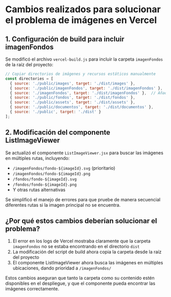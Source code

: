 # Cambios realizados para solucionar el problema de imágenes en Vercel

## 1. Configuración de build para incluir imagenFondos

Se modificó el archivo `vercel-build.js` para incluir la carpeta `imagenFondos` de la raíz del proyecto:

```javascript
// Copiar directorios de imágenes y recursos estáticos manualmente
const directories = [
  { source: './public/images', target: './dist/images' },
  { source: './public/imagenFondos', target: './dist/imagenFondos' },
  { source: './imagenFondos', target: './dist/imagenFondos' },  // Añadido para buscar también en la raíz
  { source: './public/fondos', target: './dist/fondos' },
  { source: './public/assets', target: './dist/assets' },
  { source: './public/documentos', target: './dist/documentos' },
  { source: './public', target: './dist' }
];
```

## 2. Modificación del componente ListImageViewer

Se actualizó el componente `ListImageViewer.jsx` para buscar las imágenes en múltiples rutas, incluyendo:
- `/imagenFondos/fondo-${imageId}.svg` (prioritario)
- `/imagenFondos/fondo-${imageId}.png`
- `/fondos/fondo-${imageId}.svg`
- `/fondos/fondo-${imageId}.png`
- Y otras rutas alternativas

Se simplificó el manejo de errores para que pruebe de manera secuencial diferentes rutas si la imagen principal no se encuentra.

## ¿Por qué estos cambios deberían solucionar el problema?

1. El error en los logs de Vercel mostraba claramente que la carpeta `imagenFondos` no se estaba encontrando en el directorio `dist`
2. La modificación del script de build ahora copia la carpeta desde la raíz del proyecto
3. El componente ListImageViewer ahora busca las imágenes en múltiples ubicaciones, dando prioridad a `/imagenFondos/`

Estos cambios aseguran que tanto la carpeta como su contenido estén disponibles en el despliegue, y que el componente pueda encontrar las imágenes correctamente.
